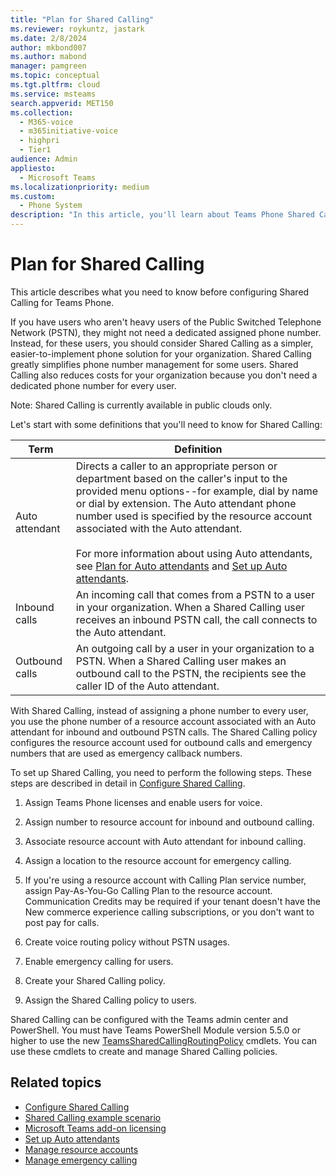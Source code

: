 ```yaml
---
title: "Plan for Shared Calling"
ms.reviewer: roykuntz, jastark
ms.date: 2/8/2024
author: mkbond007
ms.author: mabond
manager: pamgreen
ms.topic: conceptual
ms.tgt.pltfrm: cloud
ms.service: msteams
search.appverid: MET150
ms.collection: 
  - M365-voice
  - m365initiative-voice
  - highpri
  - Tier1
audience: Admin
appliesto: 
  - Microsoft Teams
ms.localizationpriority: medium
ms.custom: 
  - Phone System
description: "In this article, you'll learn about Teams Phone Shared Calling."
---
```


# Plan for Shared Calling

This article describes what you need to know before configuring Shared Calling for Teams Phone.

If you have users who aren't heavy users of the Public Switched Telephone Network (PSTN), they might not need a dedicated assigned phone number. Instead, for these users, you should consider Shared Calling as a simpler, easier-to-implement phone solution for your organization. Shared Calling greatly simplifies phone number management for some users. Shared Calling also reduces costs for your organization because you don't need a dedicated phone number for every user.

Note: Shared Calling is currently available in public clouds only.

Let's start with some definitions that you'll need to know for Shared Calling:

| Term | Definition |
|----------|-----------|
|Auto attendant|Directs a caller to an appropriate person or department based on the caller's input to the provided menu options--for example, dial by name or dial by extension. The Auto attendant phone number used is specified by the resource account associated with the Auto attendant.<br><br>For more information about using Auto attendants, see [Plan for Auto attendants](plan-auto-attendant-call-queue.md) and [Set up Auto attendants](create-a-phone-system-auto-attendant.md).|
|Inbound calls|An incoming call that comes from a PSTN to a user in your organization. When a Shared Calling user receives an inbound PSTN call, the call connects to the Auto attendant.|
|Outbound calls|An outgoing call by a user in your organization to a PSTN. When a Shared Calling user makes an outbound call to the PSTN, the recipients see the caller ID of the Auto attendant.|

With Shared Calling, instead of assigning a phone number to every user, you use the phone number of a resource account associated with an Auto attendant for inbound and outbound PSTN calls. The Shared Calling policy configures the resource account used for outbound calls and emergency numbers that are used as emergency callback numbers.

To set up Shared Calling, you need to perform the following steps. These steps are described in detail in [Configure Shared Calling](shared-calling-setup.md).

1. Assign Teams Phone licenses and enable users for voice.

1. Assign number to resource account for inbound and outbound calling.

1. Associate resource account with Auto attendant for inbound calling.

1. Assign a location to the resource account for emergency calling.

1. If you're using a resource account with Calling Plan service number, assign Pay-As-You-Go Calling Plan to the resource account. Communication Credits may  be required if your tenant doesn't have the New commerce experience calling subscriptions, or you don't want to post pay for calls.

1. Create voice routing policy without PSTN usages.

1. Enable emergency calling for users.

1. Create your Shared Calling policy.

1. Assign the Shared Calling policy to users.

Shared Calling can be configured with the Teams admin center and PowerShell. You must have Teams PowerShell Module version 5.5.0 or higher to use the new [TeamsSharedCallingRoutingPolicy](/powershell/module/teams/set-csteamssharedcallingroutingpolicy) cmdlets. You can use these cmdlets to create and manage Shared Calling policies.

## Related topics

- [Configure Shared Calling](shared-calling-setup.md)
- [Shared Calling example scenario](shared-calling-scenario.md)
- [Microsoft Teams add-on licensing](./teams-add-on-licensing/microsoft-teams-add-on-licensing.md)
- [Set up Auto attendants](create-a-phone-system-auto-attendant.md)
- [Manage resource accounts](manage-resource-accounts.md)
- [Manage emergency calling](what-are-emergency-locations-addresses-and-call-routing.md)
